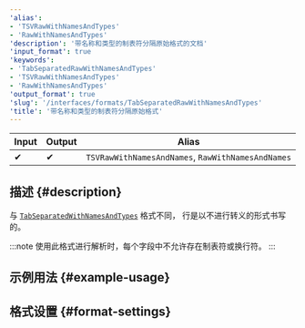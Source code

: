 ```yaml
---
'alias':
- 'TSVRawWithNamesAndTypes'
- 'RawWithNamesAndTypes'
'description': '带名称和类型的制表符分隔原始格式的文档'
'input_format': true
'keywords':
- 'TabSeparatedRawWithNamesAndTypes'
- 'TSVRawWithNamesAndTypes'
- 'RawWithNamesAndTypes'
'output_format': true
'slug': '/interfaces/formats/TabSeparatedRawWithNamesAndTypes'
'title': '带名称和类型的制表符分隔原始格式'
---
```


| Input | Output | Alias                                             |
|-------|--------|---------------------------------------------------|
| ✔     | ✔      | `TSVRawWithNamesAndNames`, `RawWithNamesAndNames` |

## 描述 {#description}

与 [`TabSeparatedWithNamesAndTypes`](./TabSeparatedWithNamesAndTypes.md) 格式不同，
行是以不进行转义的形式书写的。

:::note
使用此格式进行解析时，每个字段中不允许存在制表符或换行符。
:::

## 示例用法 {#example-usage}

## 格式设置 {#format-settings}
